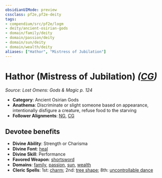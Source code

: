 ```yaml
---
obsidianUIMode: preview
cssclass: pf2e,pf2e-deity
tags:
- compendium/src/pf2e/logm
- deity/ancient-osirian-gods
- domain/family/deity
- domain/passion/deity
- domain/sun/deity
- domain/wealth/deity
aliases: ["Hathor", "Mistress of Jubilation"]
---
```

# Hathor (Mistress of Jubilation) *([CG](rules/traits/cg-b1.md "Chaotic Good Alignment Trait"))*  
*Source: Lost Omens: Gods & Magic p. 124*  

- **Category**: Ancient Osirian Gods
- **Anathema**: Discriminate or slight someone based on appearance, intentionally disfigure a creature, refuse food to the starving
- **Follower Alignments**: [NG](rules/traits/ng-b1.md "Neutral Good Alignment Trait"), [CG](rules/traits/cg-b1.md "Chaotic Good Alignment Trait")

## Devotee benefits

- **Divine Ability**: Strength or Charisma
- **Divine Font**: [heal](heal.md)
- **Divine Skill**: Performance
- **Favored Weapon**: [shortsword](shortsword.md)
- **Domains**: [family](Reference/Compendium/Setting/domains.md#Family), [passion](Reference/Compendium/Setting/domains.md#Passion), [sun](Reference/Compendium/Setting/domains.md#Sun), [wealth](Reference/Compendium/Setting/domains.md#Wealth)
- **Cleric Spells**: 1st: [charm](charm.md); 2nd: [tree shape](tree-shape.md); 8th: [uncontrollable dance](uncontrollable-dance.md)